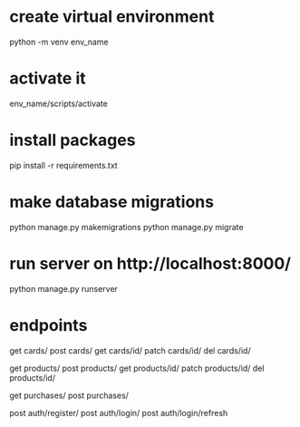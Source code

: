 # create virtual environment

python -m venv env_name

# activate it

env_name/scripts/activate

# install packages

pip install -r requirements.txt

# make database migrations

python manage.py makemigrations
python manage.py migrate

# run server on http://localhost:8000/

python manage.py runserver

# endpoints

get cards/
post cards/
get cards/id/
patch cards/id/
del cards/id/

get products/
post products/
get products/id/
patch products/id/
del products/id/

get purchases/
post purchases/

post auth/register/
post auth/login/
post auth/login/refresh
